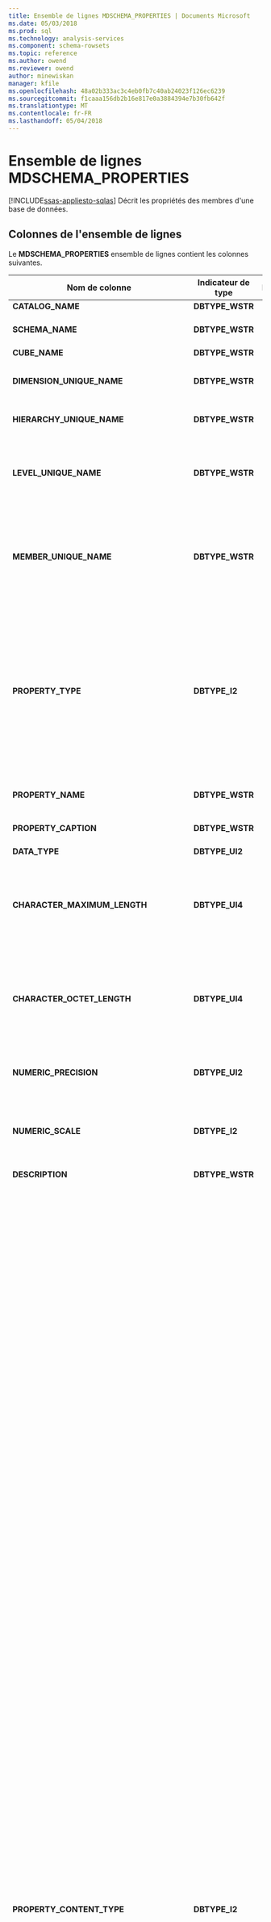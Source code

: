 ```yaml
---
title: Ensemble de lignes MDSCHEMA_PROPERTIES | Documents Microsoft
ms.date: 05/03/2018
ms.prod: sql
ms.technology: analysis-services
ms.component: schema-rowsets
ms.topic: reference
ms.author: owend
ms.reviewer: owend
author: minewiskan
manager: kfile
ms.openlocfilehash: 48a02b333ac3c4eb0fb7c40ab24023f126ec6239
ms.sourcegitcommit: f1caaa156db2b16e817e0a3884394e7b30fb642f
ms.translationtype: MT
ms.contentlocale: fr-FR
ms.lasthandoff: 05/04/2018
---
```

# <a name="mdschemaproperties-rowset"></a>Ensemble de lignes MDSCHEMA_PROPERTIES
[!INCLUDE[ssas-appliesto-sqlas](../../../includes/ssas-appliesto-sqlas.md)]
  Décrit les propriétés des membres d'une base de données.  
  
## <a name="rowset-columns"></a>Colonnes de l'ensemble de lignes  
 Le **MDSCHEMA_PROPERTIES** ensemble de lignes contient les colonnes suivantes.  
  
|Nom de colonne|Indicateur de type|Longueur| Description|  
|-----------------|--------------------|------------|-----------------|  
|**CATALOG_NAME**|**DBTYPE_WSTR**||Nom de la base de données.|  
|**SCHEMA_NAME**|**DBTYPE_WSTR**||Nom du schéma auquel appartient cette propriété. **NULL** si le fournisseur ne prend pas en charge les schémas.|  
|**CUBE_NAME**|**DBTYPE_WSTR**||Nom du cube.|  
|**DIMENSION_UNIQUE_NAME**|**DBTYPE_WSTR**||Le nom unique de la dimension. Pour les fournisseurs qui produisent des noms uniques par qualification, chaque composant du nom est délimité.|  
|**HIERARCHY_UNIQUE_NAME**|**DBTYPE_WSTR**||Nom unique de la hiérarchie. Pour les fournisseurs qui produisent des noms uniques par qualification, chaque composant du nom est délimité.|  
|**LEVEL_UNIQUE_NAME**|**DBTYPE_WSTR**||Nom unique du niveau auquel appartient cette propriété. Si le fournisseur ne prend pas en charge les niveaux nommés, elle doit retourner la **DIMENSION_UNIQUE_NAME** valeur pour ce champ. Pour les fournisseurs qui produisent des noms uniques par qualification, chaque composant du nom est délimité.|  
|**MEMBER_UNIQUE_NAME**|**DBTYPE_WSTR**||Nom unique du membre auquel appartient cette propriété. Utilisé pour les magasins de données qui ne prennent pas en charge les niveaux nommés ou qui ont des propriétés sur une base membre-par-membre. Si la propriété s’applique à tous les membres d’un niveau, cette colonne est **NULL**. Pour les fournisseurs qui produisent des noms uniques par qualification, chaque composant du nom est délimité.|  
|**PROPERTY_TYPE**|**DBTYPE_I2**||Bitmap qui spécifie le type de la propriété :<br /><br /> **MDPROP_MEMBER** (**1**) identifie une propriété d’un membre. Cette propriété peut être utilisée dans la clause DIMENSION PROPERTIES de l'instruction SELECT.<br /><br /> **MDPROP_CELL** (**2**) identifie une propriété d’une cellule. Cette propriété peut être utilisée dans la clause CELL PROPERTIES qui apparaît à la fin de l'instruction SELECT.<br /><br /> **MDPROP_SYSTEM** (**4**) identifie une propriété interne.<br /><br /> **MDPROP_BLOB** (**8**) identifie une propriété qui contient un objet binaire volumineux (blob).|  
|**PROPERTY_NAME**|**DBTYPE_WSTR**||Nom de la propriété. Si la clé pour la propriété est le même que le nom de la propriété, **PROPERTY_NAME** sera vide.|  
|**PROPERTY_CAPTION**|**DBTYPE_WSTR**||Étiquette ou légende associée à la propriété, essentiellement à des fins d’affichage. Retourne **PROPERTY_NAME** si une légende n’existe pas.|  
|**DATA_TYPE**|**DBTYPE_UI2**||Type de données de la propriété.|  
|**CHARACTER_MAXIMUM_LENGTH**|**DBTYPE_UI4**||Longueur maximale possible de la propriété, s'il s'agit d'un caractère, d'une donnée binaire ou de type bit.<br /><br /> Zéro indique qu'il n'existe pas de longueur maximale définie.<br /><br /> Retourne **NULL** pour tous les autres types de données.|  
|**CHARACTER_OCTET_LENGTH**|**DBTYPE_UI4**||Longueur maximale possible (en octets) de la propriété, s'il s'agit d'un caractère ou d'une donnée binaire.<br /><br /> Zéro indique qu'il n'existe pas de longueur maximale définie.<br /><br /> Retourne **NULL** pour tous les autres types de données.|  
|**NUMERIC_PRECISION**|**DBTYPE_UI2**||Précision maximale de la propriété, s'il s'agit d'un type de données numérique.<br /><br /> Retourne **NULL** pour tous les autres types de données.|  
|**NUMERIC_SCALE**|**DBTYPE_I2**||Le nombre de chiffres à droite de la virgule décimale, s’il s’agit un **DBTYPE_NUMERIC** ou **DBTYPE_DECIMAL** type.<br /><br /> Retourne **NULL** pour tous les autres types de données.|  
|**DESCRIPTION**|**DBTYPE_WSTR**||Description explicite de la propriété. **NULL** si aucune description n’existe.|  
|**PROPERTY_CONTENT_TYPE**|**DBTYPE_I2**||Le type de la propriété. Il peut s'agir de l'une des énumérations suivantes :<br /><br /> **MD_PROPTYPE_REGULAR** (**0 x 00**)<br /><br /> **MD_PROPTYPE_ID** (**0 x 01**)<br /><br /> **MD_PROPTYPE_RELATION_TO_PARENT** (**0 x 02**)<br /><br /> **MD_PROPTYPE_ROLLUP_OPERATOR** (**0 x 03**)<br /><br /> **MD_PROPTYPE_ORG_TITLE** (**0 x 11**)<br /><br /> **MD_PROPTYPE_CAPTION** (**0 x 21**)<br /><br /> **MD_PROPTYPE_CAPTION_SHORT** (**0 x 22**)<br /><br /> **MD_PROPTYPE_CAPTION_DESCRIPTION** (**0 x 23**)<br /><br /> **MD_PROPTYPE_CAPTION_ABREVIATION** (**0 x 24**)<br /><br /> **MD_PROPTYPE_WEB_URL** (**0 x 31**)<br /><br /> **MD_PROPTYPE_WEB_HTML** (**0 x 32**)<br /><br /> **MD_PROPTYPE_WEB_XML_OR_XSL** (**0 x 33**)<br /><br /> **MD_PROPTYPE_WEB_MAIL_ALIAS** (**0 x 34**)<br /><br /> **MD_PROPTYPE_ADDRESS** (**0 x 41**)<br /><br /> **MD_PROPTYPE_ADDRESS_STREET** (**0 x 42**)<br /><br /> **MD_PROPTYPE_ADDRESS_HOUSE** (**0 x 43**)<br /><br /> **MD_PROPTYPE_ADDRESS_CITY** (**0 x 44**)<br /><br /> **MD_PROPTYPE_ADDRESS_STATE_OR_PROVINCE** (**0 x 45**)<br /><br /> **MD_PROPTYPE_ADDRESS_ZIP** (**0 x 46**)<br /><br /> **MD_PROPTYPE_ADDRESS_QUARTER** (**0 x 47**)<br /><br /> **MD_PROPTYPE_ADDRESS_COUNTRY** (**0 x 48**)<br /><br /> **MD_PROPTYPE_ADDRESS_BUILDING** (**0 x 49**)<br /><br /> **MD_PROPTYPE_ADDRESS_ROOM** (**0x4A**)<br /><br /> **MD_PROPTYPE_ADDRESS_FLOOR** (**0x4B**)<br /><br /> **MD_PROPTYPE_ADDRESS_FAX** (**0x4C**)<br /><br /> **MD_PROPTYPE_ADDRESS_PHONE** (**0x4D**)<br /><br /> **MD_PROPTYPE_GEO_CENTROID_X** (**0 x 61**)<br /><br /> **MD_PROPTYPE_GEO_CENTROID_Y** (**0x62**)<br /><br /> **MD_PROPTYPE_GEO_CENTROID_Z** (**0 x 63**)<br /><br /> **MD_PROPTYPE_GEO_BOUNDARY_TOP** (**0 x 64**)<br /><br /> **MD_PROPTYPE_GEO_BOUNDARY_LEFT** (**0 x 65**)<br /><br /> **MD_PROPTYPE_GEO_BOUNDARY_BOTTOM** (**0x66**)<br /><br /> **MD_PROPTYPE_GEO_BOUNDARY_RIGHT** (**0 x 67**)<br /><br /> **MD_PROPTYPE_GEO_BOUNDARY_FRONT** (**0x68**)<br /><br /> **MD_PROPTYPE_GEO_BOUNDARY_REAR** (**0x69**)<br /><br /> **MD_PROPTYPE_GEO_BOUNDARY_POLYGON** (**0x6A**)<br /><br /> **MD_PROPTYPE_PHYSICAL_SIZE** (**0x71**)<br /><br /> **MD_PROPTYPE_PHYSICAL_COLOR** (**0 x 72**)<br /><br /> **MD_PROPTYPE_PHYSICAL_WEIGHT** (**0 x 73**)<br /><br /> **MD_PROPTYPE_PHYSICAL_HEIGHT** (**0 x 74 pour**)<br /><br /> **MD_PROPTYPE_PHYSICAL_WIDTH** (**0 x 75**)<br /><br /> **MD_PROPTYPE_PHYSICAL_DEPTH** (**0x76**)<br /><br /> **MD_PROPTYPE_PHYSICAL_VOLUME** (**0 x 77**)<br /><br /> **MD_PROPTYPE_PHYSICAL_DENSITY** (**0 x 78**)<br /><br /> **MD_PROPTYPE_PERSON_FULL_NAME** (**0 x 82**)<br /><br /> **MD_PROPTYPE_PERSON_FIRST_NAME** (**0 x 83**)<br /><br /> **MD_PROPTYPE_PERSON_LAST_NAME** (**0 x 84**)<br /><br /> **MD_PROPTYPE_PERSON_MIDDLE_NAME** (**0 x 85**)<br /><br /> **MD_PROPTYPE_PERSON_DEMOGRAPHIC** (**0x86**)<br /><br /> **MD_PROPTYPE_PERSON_CONTACT** (**0 x 87**)<br /><br /> **MD_PROPTYPE_QTY_RANGE_LOW** (**0 x 91**)<br /><br /> **MD_PROPTYPE_QTY_RANGE_HIGH** (**0 x 92**)<br /><br /> **MD_PROPTYPE_FORMATTING_COLOR** (**0xA1**)<br /><br /> **MD_PROPTYPE_FORMATTING_ORDER** (**0xA2**)<br /><br /> **MD_PROPTYPE_FORMATTING_FONT** (**0xA3**)<br /><br /> **MD_PROPTYPE_FORMATTING_FONT_EFFECTS** (**0xA4**)<br /><br /> **MD_PROPTYPE_FORMATTING_FONT_SIZE** (**0xA5**)<br /><br /> **MD_PROPTYPE_FORMATTING_SUB_TOTAL** (**0xA6**)<br /><br /> **MD_PROPTYPE_DATE** (**0xB1**)<br /><br /> **MD_PROPTYPE_DATE_START** (**0xB2**)<br /><br /> **MD_PROPTYPE_DATE_ENDED** (**0xB3**)<br /><br /> **MD_PROPTYPE_DATE_CANCELED** (**0xB4**)<br /><br /> **MD_PROPTYPE_DATE_MODIFIED** (**0xB5**)<br /><br /> **MD_PROPTYPE_DATE_DURATION** (**0xB6**)<br /><br /> **MD_PROPTYPE_VERSION** (**0xC1**)|  
|**SQL_COLUMN_NAME**|**DBTYPE_WSTR**||Nom de la propriété utilisé dans les requêtes SQL de la dimension du cube ou de la base de données.|  
|**LANGUAGE**|**DBTYPE_UI2**||La traduction exprimée sous la forme un **LCID**. Valide uniquement pour les traductions de propriété.|  
|**PROPERTY_ORIGIN**|**DBTYPE_UI2**||Identifie le type de hiérarchie auquel s'applique la propriété :<br /><br /> **MD_USER_DEFINED** (**1**) indique que la propriété est sur une hiérarchie définie par l’utilisateur<br /><br /> **MD_SYSTEM_ENABLED** (**2**) indique que la propriété est sur une hiérarchie d’attribut<br /><br /> **MD_SYSTEM_DISABLED** (**4**) indique que la propriété est sur une hiérarchie d’attribut qui n’est pas activée.|  
|**PROPERTY_ATTRIBUTE_HIERARCHY_NAME**|**DBTYPE_WSTR**||Nom de la hiérarchie d'attributs fournissant la source de la propriété.|  
|**PROPERTY_CARDINALITY**|**DBTYPE_WSTR**||Cardinalité de la propriété. Elle peut prendre les valeurs de chaîne suivantes :<br /><br /> **UNE**<br /><br /> **NOMBREUX**|  
|**MIME_TYPE**|**DBTYPE_WSTR**||Type MIME pour les objets BLOB.|  
|**PROPERTY_IS_VISIBLE**|**DBTYPE_BOOL**||Valeur booléenne qui indique si la propriété est visible.<br /><br /> **TRUE** si la propriété est visible ; sinon, **FALSE**.|  
  
 Cet ensemble de lignes de schéma n'est pas trié.  
  
## <a name="restriction-columns"></a>Colonnes de restriction  
 Le **MDSCHEMA_PROPERTIES** ensemble de lignes peut être restreint sur les colonnes répertoriées dans le tableau suivant.  
  
|Nom de colonne|Indicateur de type|État de la restriction|  
|-----------------|--------------------|-----------------------|  
|**CATALOG_NAME**|**DBTYPE_WSTR**|Obligatoire|  
|**SCHEMA_NAME**|**DBTYPE_WSTR**|Ce paramètre est facultatif|  
|**CUBE_NAME**|**DBTYPE_WSTR**|Ce paramètre est facultatif|  
|**DIMENSION_UNIQUE_NAME**|**DBTYPE_WSTR**|Ce paramètre est facultatif|  
|**HIERARCHY_UNIQUE_NAME**|**DBTYPE_WSTR**|Ce paramètre est facultatif|  
|**LEVEL_UNIQUE_NAME**|**DBTYPE_WSTR**|Ce paramètre est facultatif|  
|**MEMBER_UNIQUE_NAME**|**DBTYPE_WSTR**|Ce paramètre est facultatif|  
|**PROPERTY_TYPE**|**DBTYPE_I2**|Ce paramètre est facultatif|  
|**PROPERTY_NAME**|**DBTYPE_WSTR**|Ce paramètre est facultatif|  
|**PROPERTY_CONTENT_TYPE**|**DBTYPE_I2**|(Facultatif) Une restriction par défaut est en place sur **MDPROP_MEMBER** ou **MDPROP_CELL**.|  
|**PROPERTY_ORIGIN**|**DBTYPE_UI2**|(Facultatif) Une restriction par défaut est en place sur **MD_USER_DEFINED** ou **MD_SYSTEM_ENABLED**.|  
|**CUBE_SOURCE**|**DBTYPE_UI2**|(Facultatif) Restriction par défaut est une valeur de 1.  Une image bitmap avec l’une des valeurs valides suivantes :<br /><br /> 1 CUBE<br /><br /> 2 DIMENSION|  
|**PROPERTY_VISIBILITY**|**DBTYPE_UI2**|(Facultatif) Restriction par défaut est une valeur de 1. Une image bitmap avec l’une des valeurs valides suivantes :<br /><br /> 1 Visible<br /><br /> 2 non visible|  
  
## <a name="see-also"></a>Voir aussi  
 [OLE DB pour OLAP Schema Rowsets](../../../analysis-services/schema-rowsets/ole-db-olap/ole-db-for-olap-schema-rowsets.md)  
  
  
